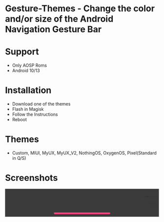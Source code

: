 # Gesture-Themes - Change the color and/or size of the Android Navigation Gesture Bar 

# Support
- Only AOSP Roms
- Android 10/13

# Installation
- Download one of the themes 
- Flash in Magisk
- Follow the Instructions 
- Reboot

# Themes
- Custom, MIUI, MyUX, MyUX_V2, NothingOS, OxygenOS, Pixel(Standard in Q/S)

# Screenshots
<p align="left">
  <img src="https://github.com/TheAttila/Gesture-Themes/blob/master/screenshots/1.png"
</p>
